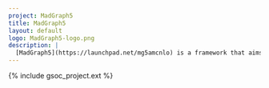 ```yaml
---
project: MadGraph5
title: MadGraph5
layout: default
logo: MadGraph5-logo.png
description: |
  [MadGraph5](https://launchpad.net/mg5amcnlo) is a framework that aims to simulate high Energy collisions for various accelerators and in particular for LHC physics. It has a huge focus on physics beyond the “Standard Model” allowing experiments to search for various scenarios in their experiments. MadGraph5 is highly used by both theorists and experimentalists making the code one of the most cited papers every year. MadGraph5 is a meta-code written in python that generates specialised code in low-level language (Fortran and C) to produce very fast code.
---
```


{% include gsoc_project.ext %}
